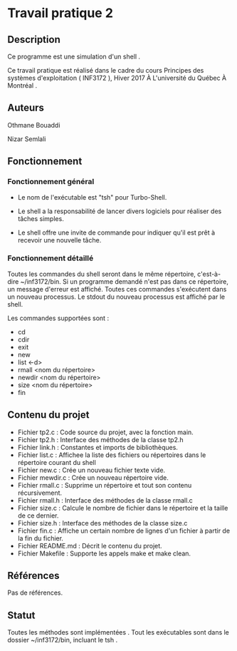 # Travail pratique 2

## Description

Ce programme est une simulation d'un shell .
  
Ce travail pratique est réalisé dans le cadre du cours Principes des systèmes d'exploitation ( INF3172 ), Hiver 2017 À L'université du Québec À Montréal .  

## Auteurs

Othmane Bouaddi

Nizar Semlali 
  

## Fonctionnement

### Fonctionnement général 

* Le nom de l'exécutable est "tsh" pour Turbo-Shell.
  
* Le shell a la responsabilité de lancer divers logiciels pour réaliser des tâches simples.
  
* Le shell offre une invite de commande pour indiquer qu'il est prêt à recevoir une nouvelle tâche.

  
  

### Fonctionnement détaillé 
  
Toutes les commandes du shell seront dans le même répertoire, c'est-à-dire ~/inf3172/bin.
Si un programme demandé n'est pas dans ce répertoire, un message d'erreur est affiché.
Toutes ces commandes s'exécutent dans un nouveau processus.
Le stdout du nouveau processus est affiché par le shell.
  

Les commandes supportées sont :  
  
  * cd <repertoire destination>
  * cdir
  * exit
  * new <nom de fichier>
  * list <-d>
  * rmall <nom du répertoire>
  * newdir <nom du répertoire>
  * size <nom du répertoire>
  * fin <nbLignes> <fichier>
  

  
## Contenu du projet

* Fichier tp2.c :     Code source du projet, avec la fonction main.
* Fichier tp2.h :     Interface des méthodes de la classe tp2.h
* Fichier link.h :    Constantes et imports de bibliothèques.
* Fichier list.c :    Affichee la liste des fichiers ou répertoires dans le répertoire courant du shell
* Fichier new.c :     Crée un nouveau fichier texte vide.
* Fichier mewdir.c :  Crée un nouveau répertoire vide.
* Fichier rmall.c :   Supprime un répertoire et tout son contenu récursivement.
* Fichier rmall.h :   Interface des méthodes de la classe rmall.c
* Fichier size.c :    Calcule le nombre de fichier dans le répertoire et la taille de ce dernier.
* Fichier size.h :    Interface des méthodes de la classe size.c
* Fichier fin.c :     Affiche un certain nombre de lignes d'un fichier à partir de la fin du fichier.
* Fichier README.md : Décrit le contenu du projet.
* Fichier Makefile :  Supporte les appels make et make clean.


## Références

Pas de références.

## Statut

Toutes les méthodes sont implémentées . 
Tout les exécutables sont dans le dossier ~/inf3172/bin, incluant le tsh .  